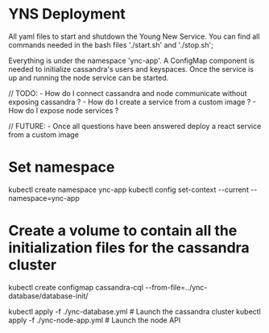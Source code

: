 # YNS Deployment

All yaml files to start and shutdown the Young New Service.
You can find all commands needed in the bash files './start.sh' and './stop.sh';

Everything is under the namespace 'ync-app'. A ConfigMap component is needed to initialize cassandra's users and keyspaces.
Once the service is up and running the node service can be started.

// TODO:
    - How do I connect cassandra and node communicate without exposing cassandra ?
    - How do I create a service from a custom image ?
    - How do I expose node services ?

// FUTURE:
    - Once all questions have been answered deploy a react service from a custom image

# Set namespace
kubectl create namespace ync-app
kubectl config set-context --current --namespace=ync-app

# Create a volume to contain all the initialization files for the cassandra cluster
kubectl create configmap cassandra-cql --from-file=../ync-database/database-init/

kubectl apply -f ./ync-database.yml # Launch the cassandra cluster
kubectl apply -f ./ync-node-app.yml # Launch the node API
